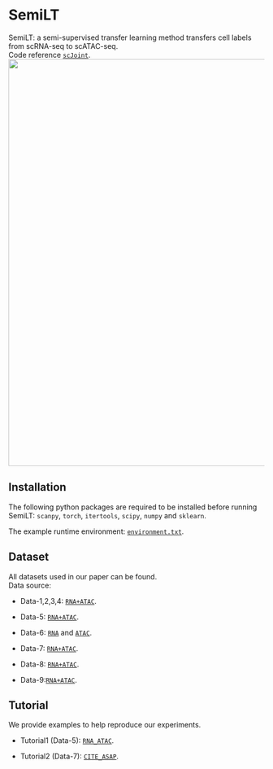 # SemiLT
SemiLT: a semi-supervised transfer learning method transfers cell labels from scRNA-seq to scATAC-seq.<br>
Code reference [`scJoint`](https://github.com/SydneyBioX/scJoint).<br>
<img src="https://github.com/Gut2Sdu/SemiLT/blob/main/Supplementary%20Information/Fig-1_00.jpg" width="800px">

## Installation
The following python packages are required to be installed before running SemiLT: 
`scanpy`, `torch`, `itertools`, `scipy`, `numpy` and `sklearn`.

The example runtime environment: [`environment.txt`](https://github.com/Gut2Sdu/SemiLT-release/blob/main/environment.txt).<br>

## Dataset
All datasets used in our paper can be found.<br>
Data source: <br>

* Data-1,2,3,4: [`RNA+ATAC`](https://www.ncbi.nlm.nih.gov/geo/query/acc.cgi?acc=GSE194122).<br>

* Data-5: [`RNA+ATAC`](https://github.com/caokai1073/uniPort).<br>

* Data-6: [`RNA`](https://tabula-muris.ds.czbiohub.org/) and [`ATAC`](https://atlas.gs.washington.edu/mouse-atac/).<br>

* Data-7: [`RNA+ATAC`](https://github.com/SydneyBioX/scJoint).<br>

* Data-8: [`RNA+ATAC`](https://github.com/dpeerlab/Palantir/).<br>

* Data-9:[`RNA+ATAC`](https://stuartlab.org/signac/articles/pbmc_vignette).

## Tutorial
We provide examples to help reproduce our experiments.<br>
* Tutorial1 (Data-5): [`RNA_ATAC`](https://github.com/Gut2Sdu/SemiLT-release/blob/main/tutorial/RNA-seq%20and%20ATAC-seq%20integration%20using%20SemiLT.ipynb).<br>

* Tutorial2 (Data-7): [`CITE_ASAP`](https://github.com/Gut2Sdu/SemiLT-release/blob/main/tutorial/CITE-seq%20and%20ASAP-seq%20integration%20using%20SemiLT.ipynb).<br>
